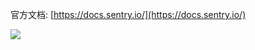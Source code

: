官方文档: [https://docs.sentry.io/](https://docs.sentry.io/)

![](https://gitee.com/haroldzkx/pbed1/raw/main/web/sentry-arch.png)
